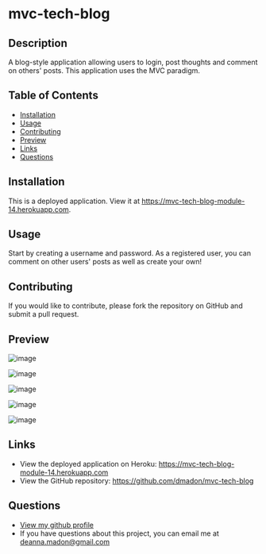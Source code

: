 
  
  # mvc-tech-blog 

  ## Description
  A blog-style application allowing users to login, post thoughts and comment on others' posts. This application uses the MVC paradigm.

  ## Table of Contents

  * [Installation](#installation)
  * [Usage](#usage)
  * [Contributing](#contributing)
  * [Preview](#preview)
  * [Links](#links)
  * [Questions](#questions)


  ## Installation
  This is a deployed application. View it at https://mvc-tech-blog-module-14.herokuapp.com.

  ## Usage
  Start by creating a username and password. As a registered user, you can comment on other users' posts as well as create your own!

  ## Contributing
  If you would like to contribute, please fork the repository on GitHub and submit a pull request.

  ## Preview
  
  ![image](https://user-images.githubusercontent.com/99852346/187124285-a4623019-56d2-4087-804a-3c86d608f69a.png)

  ![image](https://user-images.githubusercontent.com/99852346/187124350-eb1a7027-4abe-4305-8e96-ead4bf980cee.png)
  
  ![image](https://user-images.githubusercontent.com/99852346/187124438-58a8b4f1-779b-4060-aadf-70c4cf208092.png)
  
  ![image](https://user-images.githubusercontent.com/99852346/187124489-40a03634-ed8a-4d48-82dd-1b2757c16a9f.png)

  ![image](https://user-images.githubusercontent.com/99852346/187124562-05c09b75-9d8d-4775-ad79-659dc87eabc9.png)

  ## Links

  * View the deployed application on Heroku: https://mvc-tech-blog-module-14.herokuapp.com
  * View the GitHub repository: https://github.com/dmadon/mvc-tech-blog  

  ## Questions

  * [View my github profile](https://github.com/dmadon)
  * If you have questions about this project, you can email me at deanna.madon@gmail.com
